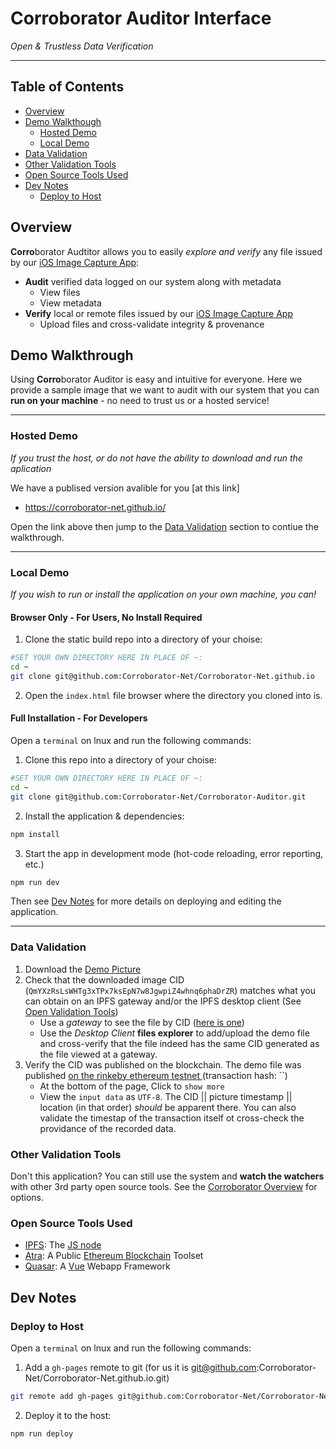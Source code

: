 # Corroborator Auditor Interface
_Open &amp; Trustless Data Verification_

---

## Table of Contents

- [Overview](#overview)
- [Demo Walkthough](#demo-walkthough)
  - [Hosted Demo](#hosted-demo)
  - [Local Demo](#local-demo)
- [Data Validation](#data-validation)
- [Other Validation Tools](#other-validation-tools)
- [Open Source Tools Used](#open-source-tools-used)
- [Dev Notes](#dev-notes)
  - [Deploy to Host](#deploy-to-host)



## Overview

**Corro**borator Audtitor allows you to easily *explore and verify* any file issued by our [iOS Image Capture App](https://github.com/Corroborator-Net/Corroborator-iOS):

- **Audit** verified data logged on our system along with metadata
  - View files
  - View metadata
- **Verify** local or remote files issued by our [iOS Image Capture App](https://github.com/Corroborator-Net/Corroborator-iOS)
  - Upload files and cross-validate integrity & provenance

## Demo Walkthrough

Using **Corro**borator Auditor is easy and intuitive for everyone. Here we provide a sample image that we want to audit with our system that you can **run on your machine** - no need to trust us or a hosted service!

---

### Hosted Demo

*If you trust the host, or do not have the ability to download and run the aplication*

We have a publised version avalible for you [at this link]
- https://corroborator-net.github.io/

Open the link above then jump to the [Data Validation](#data-validation) section to contiue the walkthrough.

---

### Local Demo

*If you wish to run or install the application on your own machine, you can!*

#### Browser Only - For Users, No Install Required

1. Clone the static build repo into a directory of your choise:
```bash
#SET YOUR OWN DIRECTORY HERE IN PLACE OF ~:
cd ~
git clone git@github.com:Corroborator-Net/Corroborator-Net.github.io
```

2. Open the `index.html` file browser where the directory you cloned into is.


#### Full Installation - For Developers

Open a `terminal` on lnux and run the following commands:

1. Clone this repo into a directory of your choise:
```bash
#SET YOUR OWN DIRECTORY HERE IN PLACE OF ~:
cd ~
git clone git@github.com:Corroborator-Net/Corroborator-Auditor.git
```

2. Install the application & dependencies:
```bash
npm install
```

3. Start the app in development mode (hot-code reloading, error reporting, etc.)
```bash
npm run dev
```

Then see [Dev Notes](#dev-notes) for more details on deploying and editing the application.


---

### Data Validation

1. Download the [Demo Picture](/src/statics/QmYXzRsLsWHTg3xTPx7ksEpN7w8JgwpiZ4whnq6phaDrZR.jpeg)
2. Check that the downloaded image CID (`QmYXzRsLsWHTg3xTPx7ksEpN7w8JgwpiZ4whnq6phaDrZR`) matches what you can obtain on an IPFS gateway and/or the IPFS desktop client (See [Open Validation Tools](#open-validation-tools))
    - Use a *gateway* to see the file by CID ([here is one](https://gateway.pinata.cloud/ipfs/QmYXzRsLsWHTg3xTPx7ksEpN7w8JgwpiZ4whnq6phaDrZR))
    - Use the *Desktop Client* **files explorer** to add/upload the demo file and cross-verify that the file indeed has the same CID generated as the file viewed at a gateway.
3. Verify the CID was published on the blockchain. The demo file was published [on the rinkeby ethereum testnet ](https://rinkeby.etherscan.io/tx/) (transaction hash: ``)
    - At the bottom of the page, Click to `show more`
    - View the `input data` as `UTF-8`. The CID || picture timestamp || location (in that order)  _should_ be apparent there. You can also validate the timestap of the transaction itself ot cross-check the providance of the recorded data.

### Other Validation Tools

Don't this application? You can still use the system and **watch the watchers** with other 3rd party open source tools. See the [Corroborator Overview](https://github.com/Corroborator-Net/Corroborator-Overview) for options.

### Open Source Tools Used
- [IPFS](https://ipfs.io/): The [JS node](https://js.ipfs.io/)
- [Atra](https://atra.io/): A Public [Ethereum Blockchain](https://ethereum.org/) Toolset
- [Quasar](https://quasar.dev): A [Vue](https://vuejs.org/) Webapp Framework


## Dev Notes
### Deploy to Host

Open a `terminal` on lnux and run the following commands:

1. Add a `gh-pages` remote to git (for us it is git@github.com:Corroborator-Net/Corroborator-Net.github.io.git)
```bash
git remote add gh-pages git@github.com:Corroborator-Net/Corroborator-Net.github.io.git
```

2. Deploy it to the host:
```bash
npm run deploy
```
